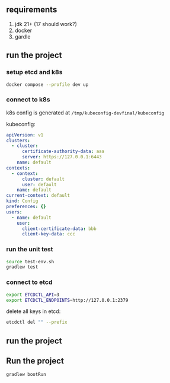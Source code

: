 ## requirements

1. jdk 21+ (17 should work?)
2. docker
3. gardle

## run the project

### setup etcd and k8s

```bash
docker compose --profile dev up
```

### connect to k8s

k8s config is generated at `/tmp/kubeconfig-devfinal/kubeconfig`

kubeconfig:

```yaml
apiVersion: v1
clusters:
  - cluster:
      certificate-authority-data: aaa
      server: https://127.0.0.1:6443
    name: default
contexts:
  - context:
      cluster: default
      user: default
    name: default
current-context: default
kind: Config
preferences: {}
users:
  - name: default
    user:
      client-certificate-data: bbb
      client-key-data: ccc
```

### run the unit test

```bash
source test-env.sh
gradlew test
```

### connect to etcd

```bash
export ETCDCTL_API=3
export ETCDCTL_ENDPOINTS=http://127.0.0.1:2379
```

delete all keys in etcd:

```bash
etcdctl del "" --prefix
```

## run the project

## Run the project

```bash
gradlew bootRun
```
